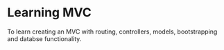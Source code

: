 # Learning MVC

To learn creating an MVC with routing, controllers, models, bootstrapping and databse functionality.